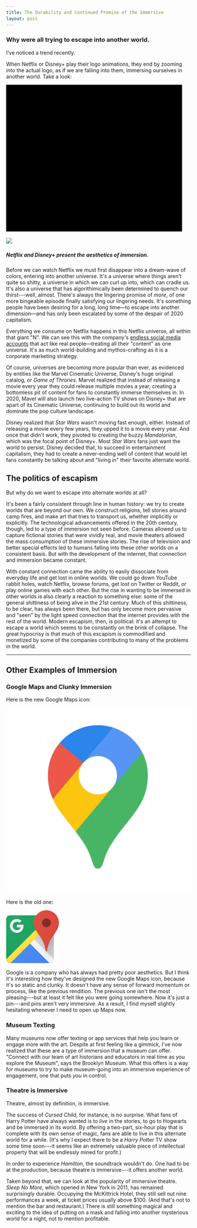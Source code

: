 ```yaml
---
title: The Durability and Continued Promise of the Immersive
layout: post
---
```


### Why were all trying to escape into another world.

I’ve noticed a trend recently.

When Netflix or Disney+ play their logo animations, they end by zooming into the actual logo, as if we are falling into them, immersing ourselves in another world. Take a look:

![](/images/Netflix.jpg)

![](/images/Disney.jpg)

##### Netflix and Disney+ present the aesthetics of immersion.

Before we can watch Netflix we must first disappear into a dream-wave of colors, entering into another universe. It's a universe where things aren’t quite so shitty, a universe in which we can curl up into, which can cradle us. It's also a universe that has algorithimically been determined to quench our thirst---well, almost. There's always the lingering promise of *more*, of one more bingeable episode finally satisfying our lingering needs. It's something people have been desiring for a long, long time—to escape into another dimension—and has only been escalated by some of the despair of 2020 capitalism.

Everything we consume on Netflix happens in this Netflix universe, all within that giant "N". We can see this with the company's [endless social media accounts](https://thebaffler.com/latest/the-netflix-twitter-complex-atad) that act like real people—treating all their "content" as one universe. It's as much world-building and mythos-crafting as it is a corporate marketing strategy.

Of course, universes are becoming more popular than ever, as evidenced by entities like the Marvel Cinematic Universe, Disney's huge original catalog, or *Game of Thrones*. Marvel realized that instead of releasing a movie every year they could release multiple movies a year, creating a bottomless pit of content for fans to constantly immerse themselves in. In 2020, Mavel will also launch two live-action TV shows on Disney+ that are apart of its Cinematic Universe, continuing to build out its world and dominate the pop culture landscape.

Disney realized that *Star Wars* wasn't moving fast enough, either. Instead of releasing a movie every few years, they upped it to a movie every year. And once that didn't work, they pivoted to creating the buzzy *Mandalorian*, which was the focal point of Disney+. Most *Star Wars* fans just want the world to persist. Disney decided that, to succeed in entertainment capitalism, they had to create a never-ending well of content that would let fans constantly be talking about and "living in" their favorite alternate world.

## The politics of escapism

But why do we want to escape into alternate worlds at all?

It's been a fairly consistent through line in human history: we try to create worlds that are beyond our own. We construct religions, tell stories around camp fires, and make art that tries to transport us, whether implicitly or explicitly. The technological advancements offered in the 20th century, though, led to a type of immersion not seen before. Cameras allowed us to capture fictional stories that were vividly real, and movie theaters allowed the mass consumption of these immersive stories. The rise of television and better special effects led to humans falling into these other worlds on a consistent basis. But with the development of the internet, that connection and immersion became constant.

With constant connection came the ability to easily dissociate from everyday life and get lost in online worlds. We could go down YouTube rabbit holes, watch Netflix, browse forums, get lost on Twitter or Reddit, or play online games with each other. But the rise in wanting to be immersed in other worlds is also clearly a reaction to something else: some of the general shittiness of being alive in the 21st century. Much of this shittiness, to be clear, has always been there, but has only become more pervasive and "seen" by the light speed connection that the internet provides with the rest of the world.  Modern escapism, then, is political: it's an attempt to escape a world which seems to be constantly on the brink of collapse. The great hypocrisy is that much of this escapism is commodified and monetized by some of the companies contributing to many of the problems in the world.

---

## Other Examples of Immersion


### Google Maps and Clunky Immersion

Here is the new Google Maps icon:

![](/images/GMaps.jpg)


Here is the old one:

![](/images/GMaps2.jpg)

Google is a company who has always had pretty poor aesthetics. But I think it's interesting how they've designed the new Google Maps icon, because it's so static and clunky. It doesn't have any sense of forward momentum or process, like the previous rendition.  The previous one isn't the most pleasing---but at least it felt like you were going somewhere. Now it's just a pin---and pins aren't very immersive. As a result, I find myself slightly hesitating whenever I need to open up Maps now.


### Museum Texting

Many museums now offer texting or app services that help you learn or engage more with the art. Despite at first feeling like a gimmick, I've now realized that these are a type of immersion that a museum can offer. "Connect with our team of art historians and educators in real time as you explore the Museum", says the Brooklyn Museum. What this offers is a way for museums to try to make museum-going into an immersive experience of engagement, one that puts *you* in control.

### Theatre is Immersive

Theatre, almost by definition, is immersive. 

The success of *Cursed Child*, for instance, is no surprise. What fans of Harry Potter have always wanted is to *live* in the stories, to go to Hogwarts and be immersed in its world. By offering a two-part, six-hour play that is complete with its own sense of magic, fans are able to live in this alternate world for a while. (It's why I expect there to be a *Harry Potter* TV show some time soon---it seems like an extremely valuable piece of intellectual property that will be endlessly mined for profit.)

In order to experience *Hamilton*, the soundtrack wouldn't do. One had to be at the production, because theatre is immersive---it offers another world.

Taken beyond that, we can look at the popularity of immersive theatre. *Sleep No More*, which opened in New York in 2011, has remained surprisingly durable. Occupying the McKittrick Hotel, they still sell out nine performances a week, at ticket prices usually above $100. (And that's not to mention the bar and restaurant.) There is still something magical and exciting to the idea of putting on a mask and falling into another mysterious world for a night, not to mention profitable.

